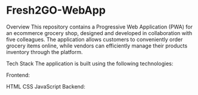 # Fresh2GO-WebApp

Overview
This repository contains a Progressive Web Application (PWA) for an ecommerce grocery shop, designed and developed in collaboration with five colleagues. The application allows customers to conveniently order grocery items online, while vendors can efficiently manage their products inventory through the platform.


Tech Stack
The application is built using the following technologies:

Frontend:

HTML
CSS
JavaScript
Backend:


